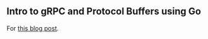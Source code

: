 ## Intro to gRPC and Protocol Buffers using Go

For [this blog post](https://letsdote.ch/post/intro-to-grpc-and-protocol-buffers-using-go/).